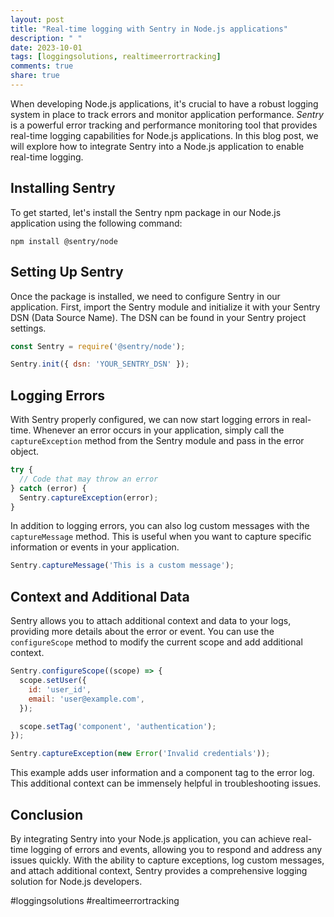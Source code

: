 ```yaml
---
layout: post
title: "Real-time logging with Sentry in Node.js applications"
description: " "
date: 2023-10-01
tags: [loggingsolutions, realtimeerrortracking]
comments: true
share: true
---
```


When developing Node.js applications, it's crucial to have a robust logging system in place to track errors and monitor application performance. *Sentry* is a powerful error tracking and performance monitoring tool that provides real-time logging capabilities for Node.js applications. In this blog post, we will explore how to integrate Sentry into a Node.js application to enable real-time logging.

## Installing Sentry

To get started, let's install the Sentry npm package in our Node.js application using the following command:

```shell
npm install @sentry/node
```

## Setting Up Sentry

Once the package is installed, we need to configure Sentry in our application. First, import the Sentry module and initialize it with your Sentry DSN (Data Source Name). The DSN can be found in your Sentry project settings.

```javascript
const Sentry = require('@sentry/node');

Sentry.init({ dsn: 'YOUR_SENTRY_DSN' });
```

## Logging Errors

With Sentry properly configured, we can now start logging errors in real-time. Whenever an error occurs in your application, simply call the `captureException` method from the Sentry module and pass in the error object.

```javascript
try {
  // Code that may throw an error
} catch (error) {
  Sentry.captureException(error);
}
```

In addition to logging errors, you can also log custom messages with the `captureMessage` method. This is useful when you want to capture specific information or events in your application.

```javascript
Sentry.captureMessage('This is a custom message');
```

## Context and Additional Data

Sentry allows you to attach additional context and data to your logs, providing more details about the error or event. You can use the `configureScope` method to modify the current scope and add additional context.

```javascript
Sentry.configureScope((scope) => {
  scope.setUser({
    id: 'user_id',
    email: 'user@example.com',
  });

  scope.setTag('component', 'authentication');
});

Sentry.captureException(new Error('Invalid credentials'));
```

This example adds user information and a component tag to the error log. This additional context can be immensely helpful in troubleshooting issues.

## Conclusion

By integrating Sentry into your Node.js application, you can achieve real-time logging of errors and events, allowing you to respond and address any issues quickly. With the ability to capture exceptions, log custom messages, and attach additional context, Sentry provides a comprehensive logging solution for Node.js developers.

#loggingsolutions #realtimeerrortracking